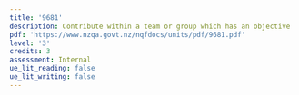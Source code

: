 ```yaml
---
title: '9681'
description: Contribute within a team or group which has an objective
pdf: 'https://www.nzqa.govt.nz/nqfdocs/units/pdf/9681.pdf'
level: '3'
credits: 3
assessment: Internal
ue_lit_reading: false
ue_lit_writing: false
---
```


